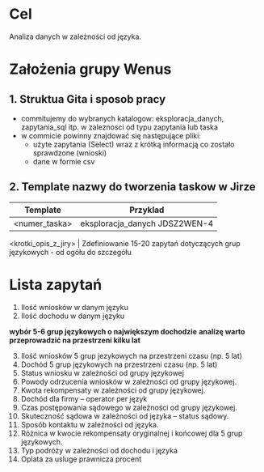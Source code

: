 
# Cel
Analiza danych w zależności od języka. 

# Założenia grupy Wenus

## 1. Struktua Gita i sposob pracy
* commitujemy do wybranych katalogow: eksploracja_danych, zapytania_sql itp. w zaleznosci od typu zapytania lub taska
* w commicie powinny znajdować się następujące pliki: 
   * użyte zapytania (Select) wraz z krótką informacją co zostało sprawdzone (wnioski)
   * dane w formie csv 

## 2. Template nazwy do tworzenia taskow w Jirze

Template | Przyklad 
---------|---------
<kataolog> <numer_taska> | eksploracja_danych JDSZ2WEN-4

<krotki_opis_z_jiry> | Zdefiniowanie 15-20 zapytań dotyczących grup językowych - od ogółu do szczegółu


# Lista zapytań

1. Ilość wniosków w danym języku
2. Ilość dochodu w danym języku

**wybór 5-6 grup językowych o największym dochodzie**
**analizę warto przeprowadzić na przestrzeni kilku lat**

3. Ilość wniosków 5 grup jezykowych na przestrzeni czasu (np. 5 lat)
4. Dochód 5 grup językowych na przestrzeni czasu (np. 5 lat)
5. Status wniosku w zależności od grupy językowej
6. Powody odrzucenia wniosków w zależności od grupy językowej. 
7. Kwota rekompensaty w zależności od grupy językowej.
8. Dochód dla firmy – operator per język
9. Czas postępowania sądowego w zależności od grupy językowej.
10. Skuteczność sądowa w zależności od języka – status sądowy.
11. Sposób kontaktu w zależności od języka.
12. Różnica w kwocie rekompensaty oryginalnej i końcowej dla 5 grup językowych. 
13. Typ podróży w zależności od dochodu i języka
14. Oplata za usluge prawnicza procent



